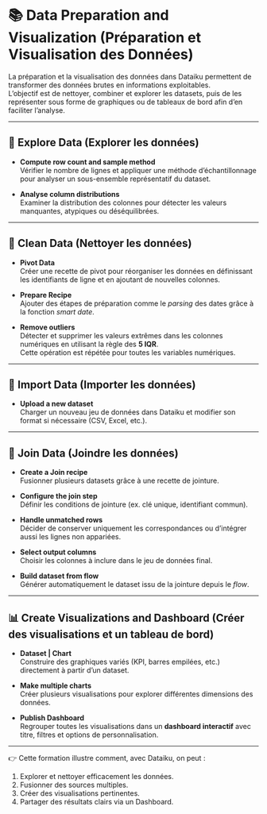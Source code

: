 # 📚 Data Preparation and Visualization (Préparation et Visualisation des Données)

La préparation et la visualisation des données dans Dataiku permettent de transformer des données brutes en informations exploitables.  
L’objectif est de nettoyer, combiner et explorer les datasets, puis de les représenter sous forme de graphiques ou de tableaux de bord afin d’en faciliter l’analyse.  

---

## 🔎 Explore Data (Explorer les données)

- **Compute row count and sample method**  
  Vérifier le nombre de lignes et appliquer une méthode d’échantillonnage pour analyser un sous-ensemble représentatif du dataset.  

- **Analyse column distributions**  
  Examiner la distribution des colonnes pour détecter les valeurs manquantes, atypiques ou déséquilibrées.  

---

## 🧹 Clean Data (Nettoyer les données)

- **Pivot Data**  
  Créer une recette de pivot pour réorganiser les données en définissant les identifiants de ligne et en ajoutant de nouvelles colonnes.  

- **Prepare Recipe**  
  Ajouter des étapes de préparation comme le *parsing* des dates grâce à la fonction *smart date*.  

- **Remove outliers**  
  Détecter et supprimer les valeurs extrêmes dans les colonnes numériques en utilisant la règle des **5 IQR**.  
  Cette opération est répétée pour toutes les variables numériques.  

---

## 📂 Import Data (Importer les données)

- **Upload a new dataset**  
  Charger un nouveau jeu de données dans Dataiku et modifier son format si nécessaire (CSV, Excel, etc.).  

---

## 🔗 Join Data (Joindre les données)

- **Create a Join recipe**  
  Fusionner plusieurs datasets grâce à une recette de jointure.  

- **Configure the join step**  
  Définir les conditions de jointure (ex. clé unique, identifiant commun).  

- **Handle unmatched rows**  
  Décider de conserver uniquement les correspondances ou d’intégrer aussi les lignes non appariées.  

- **Select output columns**  
  Choisir les colonnes à inclure dans le jeu de données final.  

- **Build dataset from flow**  
  Générer automatiquement le dataset issu de la jointure depuis le *flow*.  

---

## 📊 Create Visualizations and Dashboard (Créer des visualisations et un tableau de bord)

- **Dataset | Chart**  
  Construire des graphiques variés (KPI, barres empilées, etc.) directement à partir d’un dataset.  

- **Make multiple charts**  
  Créer plusieurs visualisations pour explorer différentes dimensions des données.  

- **Publish Dashboard**  
  Regrouper toutes les visualisations dans un **dashboard interactif** avec titre, filtres et options de personnalisation.  

---

👉 Cette formation illustre comment, avec Dataiku, on peut :  
1. Explorer et nettoyer efficacement les données.  
2. Fusionner des sources multiples.  
3. Créer des visualisations pertinentes.  
4. Partager des résultats clairs via un Dashboard.  
